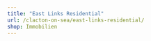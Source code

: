 ```yaml
---
title: "East Links Residential"
url: /clacton-on-sea/east-links-residential/
shop: Immobilien
---
```

